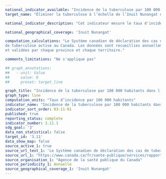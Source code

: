 ```yaml
---
national_indicator_available: "Incidence de la tuberculose par 100 000 habitants dans l’Inuit Nunangat"
target_name: "Éliminer la tuberculose à l’échelle de l’Inuit Nunangat d’ici 2030, et réduire l’incidence de la tuberculose active d’au moins 50 % d’ici 2025"

national_indicator_description: "Cet indicateur mesure le taux d'incidence de la tuberculose par 100 000 habitants dans l’Inuit Nunangat."

national_geographical_coverage: 'Inuit Nunangat' 

computation_calculations: "Le Système canadien de déclaration des cas de tuberculose est un système de surveillance contenant des données non nominales sur les cas 
de tuberculose active au Canada. Les données sont recueillies annuellement par les provinces et territoires, analysées par l’Agence de la santé publique du Canada (ASPC) 
et validées par chaque province et chaque territoire."

comments_limitations: "Ne s'applique pas"

## graph_annotations:
##   - unit: Value
##     value: 0
##     preset: target_line

graph_title: "Incidence de la tuberculose par 100 000 habitants dans l’Inuit Nunangat"
graph_type: line
computation_units: "Taux d’incidence par 100 000 habitants"
indicator_name: "Incidence de la tuberculose par 100 000 habitants dans l’Inuit Nunangat"
indicator_sort_order: 03-11-01
published: true
reporting_status: complete
indicator_number: 3.11.1
sdg_goal: '3'
data_non_statistical: false
target_id: '3.11'
data_show_map: false
source_active_1: true
source_url_text_1: 'Le Système canadien de déclaration des cas de tuberculose'
source_url_1: "https://www.canada.ca/fr/sante-publique/services/rapports-publications/releve-maladies-transmissibles-canada-rmtc/numero-mensuel/2019-45/numero-2-7-fevrier-2019/article-4-tuberculose-au-canada.html"
source_organisation_1: "Agence de la santé publique du Canada"
source_periodicity_1: Annuelle
source_geographical_coverage_1: 'Inuit Nunangat'
---
```

